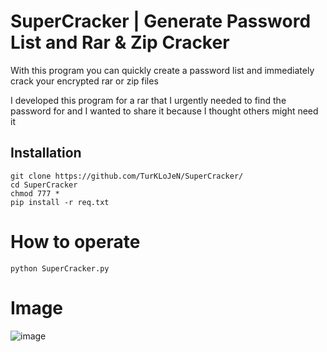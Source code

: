 # SuperCracker | Generate Password List and Rar & Zip Cracker

With this program you can quickly create a password list and immediately crack your encrypted rar or zip files

I developed this program for a rar that I urgently needed to find the password for and I wanted to share it because I thought others might need it

## Installation

`git clone https://github.com/TurKLoJeN/SuperCracker/`<br>
`cd SuperCracker`<br>
`chmod 777 * `<br>
`pip install -r req.txt`<br>
# How to operate

`python SuperCracker.py`


# Image

![image](https://github.com/user-attachments/assets/6e155c71-9771-4b0d-b5f5-7eebde4acd83)
